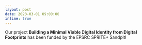 ```yaml
---
layout: post
date: 2023-03-01 09:00:00
inline: true
---
```


Our project **Building a Minimal Viable Digital Identity from Digital Footprints** has been funded by the EPSRC SPRITE+ Sandpit!